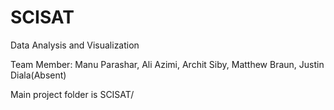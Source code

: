 # SCISAT
Data Analysis and Visualization

Team Member: Manu Parashar, Ali Azimi, Archit Siby, Matthew Braun, Justin Diala(Absent)

Main project folder is SCISAT/
